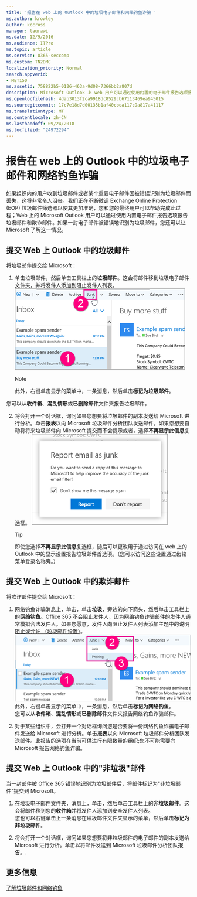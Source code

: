 ```yaml
---
title: '报告在 web 上的 Outlook 中的垃圾电子邮件和网络钓鱼诈骗 '
ms.author: krowley
author: kccross
manager: laurawi
ms.date: 12/9/2016
ms.audience: ITPro
ms.topic: article
ms.service: O365-seccomp
ms.custom: TN2DMC
localization_priority: Normal
search.appverid:
- MET150
ms.assetid: 758822b5-0126-463a-9d08-7366bb2a807d
description: Microsoft Outlook 上 web 用户可以通过使用内置的电子邮件报告选项报告垃圾邮件和网络钓鱼诈骗。您还可以让 Microsoft 知道是否电子邮件被错误地标识为垃圾邮件。
ms.openlocfilehash: 4dab3013f2ca9918dc8529cb67113469ea945015
ms.sourcegitcommit: 17c7e18d7d00135b1af40cbea117c9a817a41117
ms.translationtype: MT
ms.contentlocale: zh-CN
ms.lasthandoff: 09/24/2018
ms.locfileid: "24972294"
---
```

# <a name="report-junk-email-and-phishing-scams-in-outlook-on-the-web"></a>报告在 web 上的 Outlook 中的垃圾电子邮件和网络钓鱼诈骗 

如果组织内的用户收到垃圾邮件或者某个重要电子邮件因被错误识别为垃圾邮件而丢失，这将非常令人沮丧。我们正在不断微调 Exchange Online Protection (EOP) 垃圾邮件筛选器以使其更加准确，您和您的最终用户可以帮助完成此过程；Web 上的 Microsoft Outlook 用户可以通过使用内置电子邮件报告选项报告垃圾邮件和欺诈邮件。如果一封电子邮件被错误地识别为垃圾邮件，您还可以让 Microsoft 了解这一情况。
  
## <a name="submit-junk-messages-in-outlook-on-the-web"></a>提交 Web 上 Outlook 中的垃圾邮件

将垃圾邮件提交给 Microsoft：
  
1. 单击垃圾邮件，然后单击工具栏上的**垃圾邮件**。这会将邮件移到垃圾电子邮件文件夹，并将发件人添加到阻止发件人列表。 ![指明电子邮件是从 web 上的 Outlook 垃圾邮件](media/a10ae792-aab6-4374-a041-6c3f732eb2e3.png)
  
    > [!NOTE]
    > 此外，右键单击显示的菜单中，一条消息，然后单击**标记为垃圾邮件**。 
  
您可以从**收件箱**、**混乱情形**或**已删除邮件**文件夹报告垃圾邮件。 
  
2. 将会打开一个对话框，询问如果您想要将垃圾邮件的副本发送给 Microsoft 进行分析。单击**报表**以向 Microsoft 垃圾邮件分析团队发送邮件。如果您想要自动将将来垃圾邮件向 Microsoft 提交而不会提示或者，选择**不再显示此信息**复选框。 ![从 web 上的 Outlook 向 Microsoft 报告垃圾邮件](media/e8d3a9f9-6eb6-4309-ba6d-643dffdb6a33.png)
  
    > [!TIP]
    > 即使您选择**不再显示此信息**复选框，随后可以更改用于通过访问在 web 上的 Outlook 中的显示设置报告垃圾邮件首选项。（您可以访问这些设置通过齿轮菜单登录名称旁。） 
  
## <a name="submit-phishing-scam-messages-in-outlook-on-the-web"></a>提交 Web 上 Outlook 中的欺诈邮件

将欺诈邮件提交给 Microsoft：
  
1. 网络钓鱼诈骗消息上，单击，单击**垃圾**，旁边的向下箭头，然后单击工具栏上的**网络钓鱼**。Office 365 不会阻止发件人，因为网络钓鱼诈骗邮件的发件人通常模拟合法发件人。如果您愿意，发件人向阻止发件人列表添加主题中的说明[阻止或允许 （垃圾邮件设置）](https://go.microsoft.com/fwlink/?LinkId=627572)。![指示电子邮件是在 web 上的 Outlook 中网络钓鱼诈骗](media/959bb577-341c-41ee-a159-e46600b2cf8a.png)<br/>此外，右键单击显示的菜单中，一条消息，然后单击**标记为网络钓鱼**。<br/>您可以从**收件箱**、**混乱情形**或**已删除邮件**文件夹报告网络钓鱼诈骗邮件。 
  
2. 对于某些组织中，会打开一个对话框询问您是否要将一份网络钓鱼诈骗电子邮件发送给 Microsoft 进行分析。单击**报表**以向 Microsoft 垃圾邮件分析团队发送邮件。此报告的选项在当前可供进行有限数量的组织;您不可能需要向 Microsoft 报告网络钓鱼诈骗。 
    
## <a name="submit-not-junk-messages-in-outlook-on-the-web"></a>提交 Web 上 Outlook 中的"非垃圾"邮件

当一封邮件被 Office 365 错误地识别为垃圾邮件后，将邮件标记为"非垃圾邮件"提交到 Microsoft。
  
1. 在垃圾电子邮件文件夹，消息上，单击，然后单击工具栏上的**非垃圾邮件**。这会将邮件移到您的**收件箱**并将发件人添加到安全发件人列表。<br/>您也可以右键单击上一条消息在垃圾邮件文件夹显示的菜单，然后单击**标记为非垃圾邮件**。 
  
2. 将会打开一个对话框，询问如果您想要将非垃圾邮件的电子邮件的副本发送给 Microsoft 进行分析。单击以将邮件发送到 Microsoft 垃圾邮件分析团队**报告**。. 
    
## <a name="for-more-information"></a>更多信息

[了解垃圾邮件和网络钓鱼](https://go.microsoft.com/fwlink/p/?LinkId=270068)
  
  


